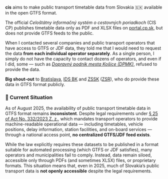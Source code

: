 **cis** aims to make public transport timetable data from Slovakia 🇸🇰 available in the open GTFS format.

The official _Celoštátny informačný systém o cestovných poriadkoch_ (CIS CP) publishes timetable data only as PDF and XLSX files on [portal.cp.sk](http://portal.cp.sk/), but does not provide GTFS feeds to the public.

When I contacted several companies and public transport operators that have access to GTFS or JDF data, they told me that I would need to request the data **from each individual operator separately**.
As a single person, I simply do not have the capacity to contact dozens of operators, and even if I did, some — such as [_Dopravný podnik mesta Košice (DPMK)_](https://www.dpmk.sk/), refused to provide the data.

**Big shout-out** to [Bratislava](https://bratislava.sk), [IDS BK](https://idsbk.sk/) and [ZSSK](https://zssk.org) ([ZSR](https://zsr.sk)), who do provide these data in GTFS format publicly.

### 📌 Current Situation

As of August 2025, the availability of public transport timetable data in GTFS format remains **inconsistent**. Despite legal requirements under [§ 25 of Act No. 332/2023 Z. z.](https://www.slov-lex.sk/pravne-predpisy/SK/ZZ/2023/332/), which mandates transport operators to provide machine-readable operational data — including timetables, vehicle positions, delay information, station facilities, and on-board services — through a national access point, **no centralized GTFS/JDF feed exists**.

While the law explicitly requires these datasets to be published in a format suitable for automated processing (which GTFS or JDF satisfies), many operators and municipalities fail to comply. Instead, data remain siloed, accessible only through PDFs (and sometimes XLSX) files, or proprietary formats. This situation means that, even in 2025, much of Slovakia’s public transport data is **not openly accessible** despite the legal requirements.
